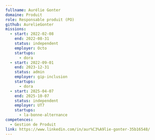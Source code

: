 ```yaml
---
fullname: Aurélie Gonter
domaine: Produit
role: Responsable produit (PO)
github: AurelieGonter
missions:
  - start: 2022-02-08
    end: 2022-08-31
    status: independent
    employer: Octo
    startups:
      - dora
  - start: 2022-09-01
    end: 2023-12-31
    status: admin
    employer: gip-inclusion
    startups:
      - dora
  - start: 2025-04-07
    end: 2025-10-07
    status: independent
    employer: UT7
    startups:
      - la-bonne-alternance
competences:
  - Gestion de Produit
link: https://www.linkedin.com/in/aur%C3%A9lie-gonter-35b16548/
---
```

